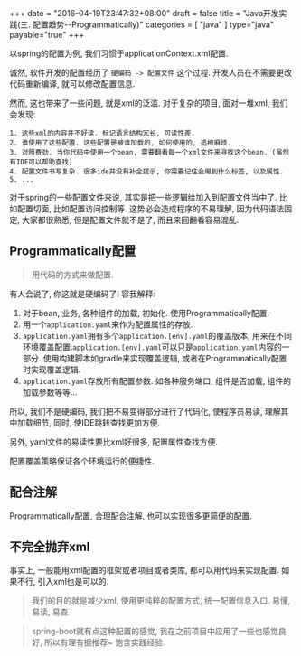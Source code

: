 +++
date = "2016-04-19T23:47:32+08:00"
draft = false
title = "Java开发实践(三. 配置趋势--Programmatically)"
categories = [ "java" ]
type="java"
payable="true"
+++


以spring的配置为例, 我们习惯于applicationContext.xml配置.

诚然, 软件开发的配置经历了 `硬编码 -> 配置文件` 这个过程. 开发人员在不需要更改代码重新编译, 就可以修改配置信息.

然而, 这也带来了一些问题, 就是xml的泛滥. 对于复杂的项目, 面对一堆xml, 我们会发现:

    1. 这些xml的内容并不好读. 标记语言结构冗长, 可读性差.
    2. 谁使用了这些配置. 这些配置是被谁加载的, 如何使用的, 追根麻烦.
    3. 对照费劲. 当你代码中使用一个bean, 需要翻看每一个xml文件来寻找这个bean. (虽然有IDE可以帮助查找)
    4. 配置文件书写复杂. 很多ide并没有补全提示, 你需要记住会用到什么标签, 以及属性.
    5. ...

对于spring的一些配置文件来说, 其实是把一些逻辑给加入到配置文件当中了. 比如配置切面, 比如配置访问控制等. 这势必会造成程序的不易理解, 因为代码语法固定, 大家都很熟悉, 但是配置文件就不是了, 而且来回翻看容易混乱.

## Programmatically配置

> 用代码的方式来做配置.

有人会说了, 你这就是硬编码了! 容我解释:

1. 对于bean, 业务, 各种组件的加载, 初始化. 使用Programmatically配置.
2. 用一个`application.yaml`来作为配置属性的存放.
3. `application.yaml`拥有多个`application.[env].yaml`的覆盖版本, 用来在不同环境覆盖配置.`application.[env].yaml`可以只是`application.yaml`内容的一部分. 使用构建脚本如gradle来实现覆盖逻辑, 或者在Programmatically配置时实现覆盖逻辑.
4. `application.yaml`存放所有配置参数. 如各种服务端口, 组件是否加载, 组件的加载参数等等...

所以, 我们不是硬编码, 我们把不易变得部分进行了代码化, 使程序员易读, 理解其中加载细节, 同时, 使IDE跳转查找更加方便.

另外, yaml文件的易读性要比xml好很多, 配置属性查找方便.

配置覆盖策略保证各个环境运行的便捷性.

## 配合注解

Programmatically配置, 合理配合注解, 也可以实现很多更简便的配置.

## 不完全抛弃xml

事实上, 一般能用xml配置的框架或者项目或者类库, 都可以用代码来实现配置. 如果不行, 引入xml也是可以的.

> 我们的目的就是减少xml, 使用更纯粹的配置方式, 统一配置信息入口. 易懂, 易读, 易查.

> spring-boot就有点这种配置的感觉, 我在之前项目中应用了一些也感觉良好, 所以有理有据推荐~ 饱含实践经验.
